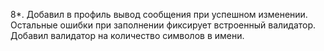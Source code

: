 8*. Добавил в профиль вывод сообщения при успешном изменении. Остальные ошибки при заполнении
    фиксирует встроенный валидатор. Добавил валидатор на количество символов в имени.